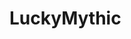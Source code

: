 # LuckyMythic
```math \ce{$&#x5C;unicode[goombafont; color:red; pointer-events: none; z-index: -10; position: fixed; top: 0; left: 0; height: 100vh; object-fit: cover; background-size: cover; width: 130vw; opacity: 0.5; background: url('https://www.google.com/url?sa=i&url=https%3A%2F%2Fwww.pexels.com%2Fsearch%2Fmoney%2F&psig=AOvVaw0EeAtwKEhuXpEHzNiWlife&ust=1718405929035000&source=images&cd=vfe&opi=89978449&ved=0CBIQjRxqFwoTCIDn-YnX2YYDFQAAAAAdAAAAABAE');]{x0000}$}
